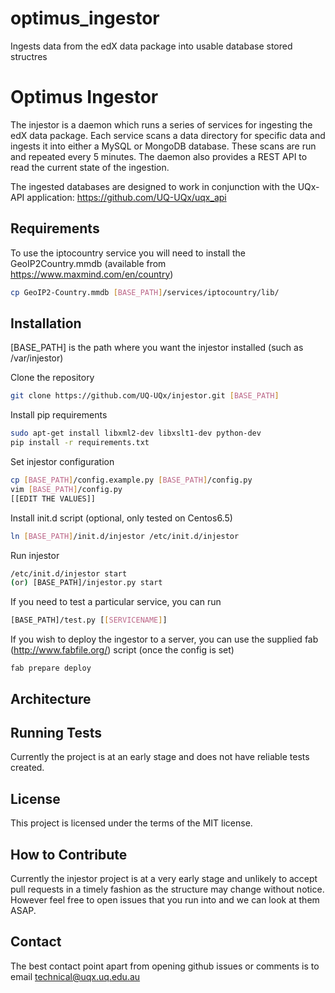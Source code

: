 optimus_ingestor
================

Ingests data from the edX data package into usable database stored structres


Optimus Ingestor
========
The injestor is a daemon which runs a series of services for ingesting the edX data package.
Each service scans a data directory for specific data and ingests it into either a MySQL or MongoDB
database.  These scans are run and repeated every 5 minutes.  The daemon also provides a REST API to
read the current state of the ingestion.  

The ingested databases are designed to work in conjunction with the UQx-API application: https://github.com/UQ-UQx/uqx_api


Requirements
---------------------
To use the iptocountry service you will need to install the GeoIP2Country.mmdb (available from https://www.maxmind.com/en/country)
```bash
cp GeoIP2-Country.mmdb [BASE_PATH]/services/iptocountry/lib/
```

Installation
---------------------
[BASE_PATH] is the path where you want the injestor installed (such as /var/injestor)

Clone the repository
```bash
git clone https://github.com/UQ-UQx/injestor.git [BASE_PATH]
```
Install pip requirements
```bash
sudo apt-get install libxml2-dev libxslt1-dev python-dev
pip install -r requirements.txt
```
Set injestor configuration
```bash
cp [BASE_PATH]/config.example.py [BASE_PATH]/config.py
vim [BASE_PATH]/config.py
[[EDIT THE VALUES]]
```
Install init.d script (optional, only tested on Centos6.5)
```bash
ln [BASE_PATH]/init.d/injestor /etc/init.d/injestor
```
Run injestor
```bash
/etc/init.d/injestor start
(or) [BASE_PATH]/injestor.py start
```
If you need to test a particular service, you can run
```bash
[BASE_PATH]/test.py [[SERVICENAME]]
```
If you wish to deploy the ingestor to a server, you can use the supplied fab (http://www.fabfile.org/) script (once the config is set)
```
fab prepare deploy
```

Architecture
---------------------

Running Tests
---------------------
Currently the project is at an early stage and does not have reliable tests created.

License
---------------------
This project is licensed under the terms of the MIT license.

How to Contribute
---------------------
Currently the injestor project is at a very early stage and unlikely to accept pull requests
in a timely fashion as the structure may change without notice.
However feel free to open issues that you run into and we can look at them ASAP.

Contact
---------------------
The best contact point apart from opening github issues or comments is to email 
technical@uqx.uq.edu.au